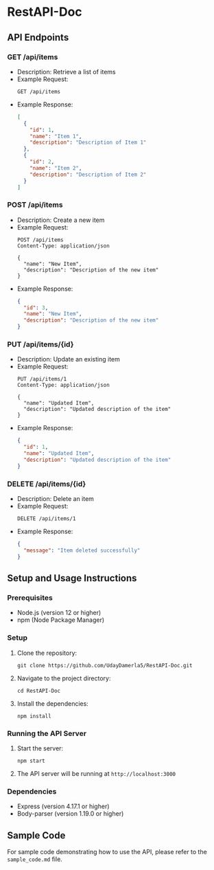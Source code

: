 # RestAPI-Doc

## API Endpoints

### GET /api/items
- Description: Retrieve a list of items
- Example Request:
  ```
  GET /api/items
  ```
- Example Response:
  ```json
  [
    {
      "id": 1,
      "name": "Item 1",
      "description": "Description of Item 1"
    },
    {
      "id": 2,
      "name": "Item 2",
      "description": "Description of Item 2"
    }
  ]
  ```

### POST /api/items
- Description: Create a new item
- Example Request:
  ```
  POST /api/items
  Content-Type: application/json

  {
    "name": "New Item",
    "description": "Description of the new item"
  }
  ```
- Example Response:
  ```json
  {
    "id": 3,
    "name": "New Item",
    "description": "Description of the new item"
  }
  ```

### PUT /api/items/{id}
- Description: Update an existing item
- Example Request:
  ```
  PUT /api/items/1
  Content-Type: application/json

  {
    "name": "Updated Item",
    "description": "Updated description of the item"
  }
  ```
- Example Response:
  ```json
  {
    "id": 1,
    "name": "Updated Item",
    "description": "Updated description of the item"
  }
  ```

### DELETE /api/items/{id}
- Description: Delete an item
- Example Request:
  ```
  DELETE /api/items/1
  ```
- Example Response:
  ```json
  {
    "message": "Item deleted successfully"
  }
  ```

## Setup and Usage Instructions

### Prerequisites
- Node.js (version 12 or higher)
- npm (Node Package Manager)

### Setup
1. Clone the repository:
   ```
   git clone https://github.com/UdayDamerla5/RestAPI-Doc.git
   ```
2. Navigate to the project directory:
   ```
   cd RestAPI-Doc
   ```
3. Install the dependencies:
   ```
   npm install
   ```

### Running the API Server
1. Start the server:
   ```
   npm start
   ```
2. The API server will be running at `http://localhost:3000`

### Dependencies
- Express (version 4.17.1 or higher)
- Body-parser (version 1.19.0 or higher)

## Sample Code

For sample code demonstrating how to use the API, please refer to the `sample_code.md` file.
